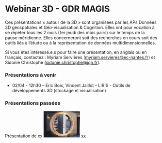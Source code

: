 #  Webinar 3D - GDR MAGIS
Ces présentations « autour de la 3D » sont organisées par les APs Données 3D géospatiales et Géo-visualisation & Cognition. Elles ont pour vocation à se répéter tous les 2 mois (1er jeudi des mois pairs) sur le temps de la pause méridienne. Elles concerneront soit des recherches en cours soit des outils liés à l’étude ou à la représentation de données multidimensionnelles.

Si vous êtes intéressé.e.s pour faire une présentation, en anglais ou en français, contactez :
Myriam Servières (myriam.servieres@ec-nantes.fr) et Sidonie Christophe (sidonie.christophe@ign.fr).

### Présentations à venir
  * 02/04 - 12h30 – Eric Boix, Vincent Jaillot – LIRIS - Outils de développements 3D (stockage et visualisation)


### Présentations passées
Présentation de xx 
![](20191212_Webinar3D_MAGIS_3DMapsThroughTime_Devaux.png)
[xx](20191212_Webinar3D_MAGIS_3DMapsThroughTime_Devaux.pdf)
